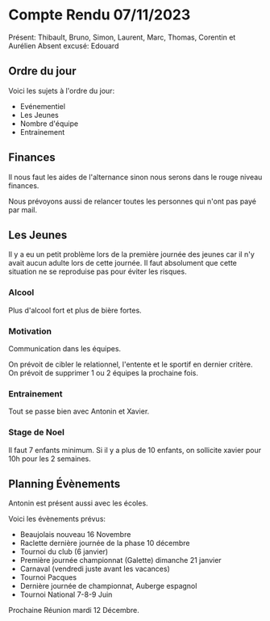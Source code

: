 # Compte Rendu 07/11/2023

Présent: Thibault, Bruno, Simon, Laurent, Marc, Thomas, Corentin et Aurélien
Absent excusé: Edouard

## Ordre du jour

Voici les sujets à l'ordre du jour:
- Evénementiel
- Les Jeunes
- Nombre d'équipe
- Entrainement

## Finances

Il nous faut les aides de l'alternance sinon nous serons dans le rouge niveau finances.

Nous prévoyons aussi de relancer toutes les personnes qui n'ont pas payé par mail.


## Les Jeunes

Il y a eu un petit problème lors de la première journée des jeunes car il n'y avait aucun adulte lors de cette journée.
Il faut absolument que cette situation ne se reproduise pas pour éviter les risques.

### Alcool

Plus d'alcool fort et plus de bière fortes.

### Motivation

Communication dans les équipes.


On prévoit de cibler le relationnel, l'entente et le sportif en dernier critère.
On prévoit de supprimer 1 ou 2 équipes la prochaine fois.

### Entrainement

Tout se passe bien avec Antonin et Xavier.

### Stage de Noel

Il faut 7 enfants minimum.
Si il y a plus de 10 enfants, on sollicite xavier pour 10h pour les 2 semaines.

## Planning Évènements

Antonin est présent aussi avec les écoles.

Voici les évènements prévus:
- Beaujolais nouveau 16 Novembre
- Raclette dernière journée de la phase 10 décembre
- Tournoi du club (6 janvier)
- Première journée championnat (Galette) dimanche 21 janvier
- Carnaval (vendredi juste avant les vacances)  
- Tournoi Pacques
- Dernière journée de championnat, Auberge espagnol
- Tournoi National 7-8-9 Juin


Prochaine Réunion mardi 12 Décembre.
